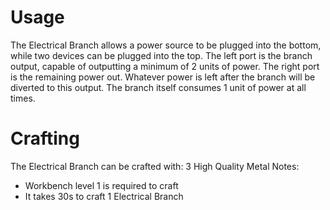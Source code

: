 # Usage

The Electrical Branch allows a power source to be plugged into the bottom, while two devices can be plugged into the top. The left port is the branch output, capable of outputting a minimum of 2 units of power. The right port is the remaining power out. Whatever power is left after the branch will be diverted to this output. The branch itself consumes 1 unit of power at all times.
# Crafting

The Electrical Branch can be crafted with:
3 High Quality Metal
Notes:
 - Workbench level 1 is required to craft
- It takes 30s to craft 1 Electrical Branch
